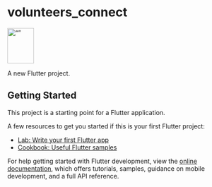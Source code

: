 # volunteers_connect
<img src="https://drive.google.com/file/d/1VJ1MNtQlqrQfqonGc0Nu2ULy-bzvxG1b/view?usp=sharing" alt= “” width="60" height="80">


A new Flutter project.

## Getting Started

This project is a starting point for a Flutter application.

A few resources to get you started if this is your first Flutter project:

- [Lab: Write your first Flutter app](https://docs.flutter.dev/get-started/codelab)
- [Cookbook: Useful Flutter samples](https://docs.flutter.dev/cookbook)

For help getting started with Flutter development, view the
[online documentation](https://docs.flutter.dev/), which offers tutorials,
samples, guidance on mobile development, and a full API reference.
